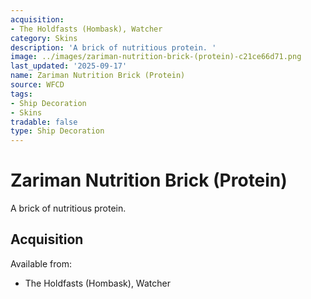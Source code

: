 ```yaml
---
acquisition:
- The Holdfasts (Hombask), Watcher
category: Skins
description: 'A brick of nutritious protein. '
image: ../images/zariman-nutrition-brick-(protein)-c21ce66d71.png
last_updated: '2025-09-17'
name: Zariman Nutrition Brick (Protein)
source: WFCD
tags:
- Ship Decoration
- Skins
tradable: false
type: Ship Decoration
---
```


# Zariman Nutrition Brick (Protein)

A brick of nutritious protein. 

## Acquisition

Available from:
- The Holdfasts (Hombask), Watcher

